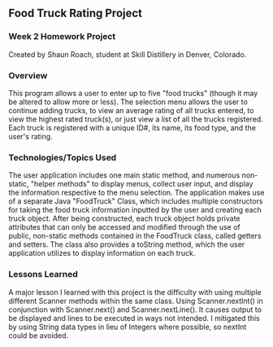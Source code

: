 ## Food Truck Rating Project

### Week 2 Homework Project

Created by Shaun Roach, student at Skill Distillery in Denver, Colorado. 

### Overview
This program allows a user to enter up to five "food trucks" (though it may be altered to allow more or less). The selection menu allows the user to continue adding trucks, to view an average rating of all trucks entered, to view the highest rated truck(s), or just view a list of all the trucks registered. Each truck is registered with a unique ID#, its name, its food type, and the user's rating.


### Technologies/Topics Used
The user application includes one main static method, and numerous non-static, "helper methods" to display menus, collect user input, and display the information respective to the menu selection. The application makes use of a separate Java "FoodTruck" Class, which includes multiple constructors for taking the food truck information inputted by the user and creating each truck object. After being constructed, each truck object holds private attributes that can only be accessed and modified through the use of public, non-static methods contained in the FoodTruck class, called getters and setters. The class also provides a toString method, which the user application utilizes to display information on each truck.  


### Lessons Learned

A major lesson I learned with this project is the difficulty with using multiple different Scanner methods within the same class. Using Scanner.nextInt() in conjunction with Scanner.next() and Scanner.nextLine(). It causes output to be displayed and lines to be executed in ways not intended. I mitigated this by using String data types in lieu of Integers where possible, so nextInt could be avoided.
